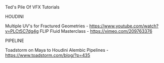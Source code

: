 Ted's Pile Of VFX Tutorials

HOUDINI

Multiple UV's for Fractured Geometries - https://www.youtube.com/watch?v=PLCt5C7dg4g
FLIP Fluid Masterclass - https://vimeo.com/209763376




PIPELINE

Toadstorm on Maya to Houdini Alembic Pipelines - https://www.toadstorm.com/blog/?p=435
